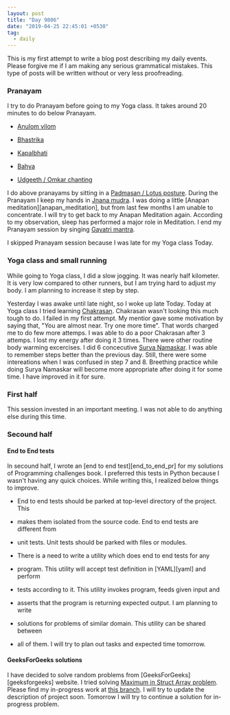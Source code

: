 ```yaml
---
layout: post
title: "Day 9806"
date: "2019-04-25 22:45:01 +0530"
tag:
  - daily
---
```


This is my first attempt to write a blog post describing my daily events.
Please forgive me if I am making any serious grammatical mistakes. This type of
posts will be written without or very less proofreading.

### Pranayam


I try to do Pranayam before going to my Yoga class. It takes around 20 minutes
to do below Pranayam.


* [Anulom vilom][anulom_vilom]


* [Bhastrika][bhastrika]


* [Kapalbhati][kapalbhati]


* [Bahya][bahya]


* [Udgeeth / Omkar chanting][udgeeth]





I do above pranayams by sitting in a [Padmasan / Lotus posture][padmasan].
During the Pranayam I keep my hands in [Jnana mudra][jnana_mudra]. I was doing
a little [Anapan meditation][anapan_meditation], but from last few months I am
unable to concentrate. I will try to get back to my Anapan Meditation again.
According to my observation, sleep has performed a major role in Meditation. I
end my Pranayam session by singing [Gayatri mantra][gayatri_mantra].

I skipped Pranayam session because I was late for my Yoga class Today.


### Yoga class and small running

While going to Yoga class, I did a slow jogging. It was nearly half kilometer.
It is very low compared to other runners, but I am trying hard to adjust my
body. I am planning to increase it step by step.


Yesterday I was awake until late night, so I woke up late Today. Today at Yoga
class I tried learning [Chakrasan][chakrasan]. Chakrasan wasn't looking this
much tough to do. I failed in my first attempt. My mentior gave some motivation
by saying that, "You are almost near. Try one more time". That words charged me
to do few more attemps. I was able to do a poor Chakrasan after 3 attemps. I
lost my energy after doing it 3 times. There were other routine body warming
excercises. I did 6 concecutive [Surya Namaskar][surya_namaskar]. I was able to
remember steps better than the previous day. Still, there were some
intereations when I was confused in step 7 and 8. Breething practice while
doing Surya Namaskar will become more appropriate after doing it for some time.
I have improved in it for sure.

### First half


This session invested in an important meeting. I was not able to do anything
else during this time.




### Secound half




#### End to End tests

In secound half, I wrote an [end to end test][end_to_end_pr] for my solutions
of Programming challenges book. I preferred this tests in Python because I
wasn't having any quick choices. While writing this, I realized below things to
improve.


* End to end tests should be parked at top-level directory of the project. This
* makes them isolated from the source code. End to end tests are different from
* unit tests. Unit tests should be parked with files or modules.


* There is a need to write a utility which does end to end tests for any
* program. This utility will accept test definition in [YAML][yaml] and perform
* tests according to it. This utility invokes program, feeds given input and
* asserts that the program is returning expected output. I am planning to write
* solutions for problems of similar domain. This utility can be shared between
* all of them. I will try to plan out tasks and expected time tomorrow.




#### GeeksForGeeks solutions

I have decided to solve random problems from [GeeksForGeeks][geeksforgeeks]
website. I tried solving [Maximum in Struct Array
problem][geeksforgeeks_problem]. Please find my in-progress work at [this
branch][geeksforgeeks_branch]. I will try to update the description of project
soon. Tomorrow I will try to continue a solution for in-progress problem.


[anulom_vilom]: https://en.wikipedia.org/wiki/Anuloma_pranayama


[bhastrika]: https://en.wikipedia.org/wiki/Bhastrika


[kapalbhati]: https://en.wikipedia.org/wiki/Kapalabhati


[bahya]: https://www.sarvyoga.com/bahya-pranayam-steps-and-benefits/


[udgeeth]: https://www.sarvyoga.com/udgeeth-pranayama-steps-and-benefits/


[padmasan]: https://en.wikipedia.org/wiki/Lotus_position


[jnana_mudra]: https://vinyasayogatraining.com/resources/symbolism-jnana-mudra/


[gayatri_mantra]: https://en.wikipedia.org/wiki/Gayatri_Mantra


[chakrasan]: https://en.wikipedia.org/wiki/Chakrasana


[surya_namaskar]: https://en.wikipedia.org/wiki/Surya_Namaskara


[end_to_end_tests_pr]:
https://github.com/ultimatecoder/programming_challenges/pull/1


[geeksforgeeks_problem]:
https://practice.geeksforgeeks.org/problems/maximum-in-struct-array/1


[geeksforgeeks_branch]: https://github.com/ultimatecoder/geeksforgeek
